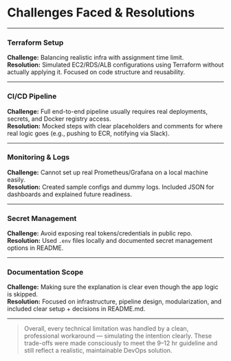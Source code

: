 # Challenges Faced & Resolutions

---

### Terraform Setup

**Challenge:** Balancing realistic infra with assignment time limit.  
**Resolution:** Simulated EC2/RDS/ALB configurations using Terraform without actually applying it. Focused on code structure and reusability.

---

### CI/CD Pipeline

**Challenge:** Full end-to-end pipeline usually requires real deployments, secrets, and Docker registry access.  
**Resolution:** Mocked steps with clear placeholders and comments for where real logic goes (e.g., pushing to ECR, notifying via Slack).

---

### Monitoring & Logs

**Challenge:** Cannot set up real Prometheus/Grafana on a local machine easily.  
**Resolution:** Created sample configs and dummy logs. Included JSON for dashboards and explained future readiness.

---

### Secret Management

**Challenge:** Avoid exposing real tokens/credentials in public repo.  
**Resolution:** Used `.env` files locally and documented secret management options in README.

---

###  Documentation Scope

**Challenge:** Making sure the explanation is clear even though the app logic is skipped.  
**Resolution:** Focused on infrastructure, pipeline design, modularization, and included clear setup + decisions in README.md.

---

> Overall, every technical limitation was handled by a clean, professional workaround — simulating the intention clearly.
>  These trade-offs were made consciously to meet the 9–12 hr guideline and still reflect a realistic, maintainable DevOps solution.
